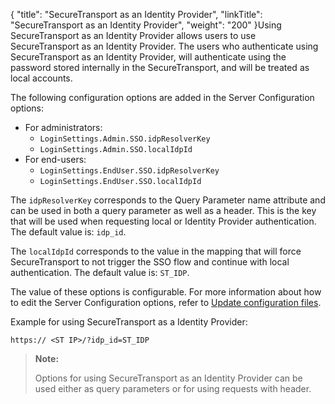 {
    "title": "SecureTransport as an Identity Provider",
    "linkTitle": "SecureTransport as an Identity Provider",
    "weight": "200"
}Using SecureTransport as an Identity Provider allows users to use SecureTransport as an Identity Provider. The users who authenticate using SecureTransport as an Identity Provider, will authenticate using the password stored internally in the SecureTransport, and will be treated as local accounts.

The following configuration options are added in the Server Configuration options:

-   For administrators:
    -   `LoginSettings.Admin.SSO.idpResolverKey`
    -   `LoginSettings.Admin.SSO.localIdpId`
-   For end-users:
    -   `LoginSettings.EndUser.SSO.idpResolverKey`
    -   `LoginSettings.EndUser.SSO.localIdpId`

The `idpResolverKey` corresponds to the Query Parameter name attribute and can be used in both a query parameter as well as a header. This is the key that will be used when requesting local or Identity Provider authentication. The default value is: `idp_id`.

The `localIdpId` corresponds to the value in the mapping that will force SecureTransport to not trigger the SSO flow and continue with local authentication. The default value is: `ST_IDP`.

The value of these options is configurable. For more information about how to edit the Server Configuration options, refer to [Update configuration files](../../operations_menu/c_st_serverconfiguration/t_st_serverconfigurationfiles).

Example for using SecureTransport as a Identity Provider:

`https:// <ST IP>/?idp_id=ST_IDP`

> **Note:**
>
> Options for using SecureTransport as an Identity Provider can be used either as query parameters or for using requests with header.
